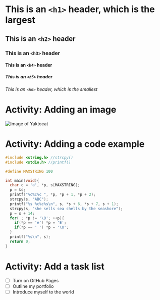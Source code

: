 # This is an `<h1>` header, which is the largest

## This is an `<h2>` header

### This is an `<h3>` header

#### This is an `<h4>` header

##### This is an `<h5>` header

###### This is an `<h6>` header, which is the smallest

# Activity: Adding an image
![Image of Yaktocat](https://octodex.github.com/images/yaktocat.png)

# Activity: Adding a code example
```c
#include <string.h> //strcpy()
#include <stdio.h> //printf()

#define MAXSTRING 100

int main(void){
  char c = 'a', *p, s[MAXSTRING];
  p = &c;
  printf("%c%c%c ", *p, *p + 1, *p + 2);
  strcpy(s, "ABC");
  printf("%s %c%c%s\n", s, *s + 6, *s + 7, s + 1);
  strcpy(s, "she sells sea shells by the seashore");
  p = s + 14;
  for( ; *p != '\0'; ++p){
    if(*p == 'e') *p = 'E';
    if(*p == ' ') *p = '\n';
  }
  printf("%s\n", s);
  return 0;
}
```
# Activity: Add a task list
- [ ] Turn on GitHub Pages
- [ ] Outline my portfolio
- [ ] Introduce myself to the world
